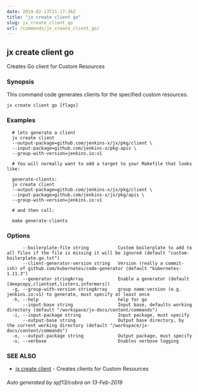 ```yaml
---
date: 2019-02-13T21:17:36Z
title: "jx create client go"
slug: jx_create_client_go
url: /commands/jx_create_client_go/
---
```

## jx create client go

Creates Go client for Custom Resources

### Synopsis

This command code generates clients for the specified custom resources.

```
jx create client go [flags]
```

### Examples

```
  # lets generate a client
  jx create client
  --output-package=github.com/jenkins-x/jx/pkg/client \
  --input-package=github.com/jenkins-x/pkg-apis \
  --group-with-version=jenkins.io:v1
  
  # You will normally want to add a target to your Makefile that looks like:
  
  generate-clients:
  jx create client
  --output-package=github.com/jenkins-x/jx/pkg/client \
  --input-package=github.com/jenkins-x/jx/pkg/apis \
  --group-with-version=jenkins.io:v1
  
  # and then call:
  
  make generate-clients
```

### Options

```
      --boilerplate-file string           Custom boilerplate to add to all files if the file is missing it will be ignored (default "custom-boilerplate.go.txt")
      --client-generator-version string   Version (really a commit-ish) of github.com/kubernetes/code-generator (default "kubernetes-1.11.3")
      --generator stringArray             Enable a generator (default [deepcopy,clientset,listers,informers])
  -g, --group-with-version stringArray    group name:version (e.g. jenkins.io:v1) to generate, must specify at least once
  -h, --help                              help for go
      --input-base string                 Input base, defaults working directory (default "/workspace/jx-docs/content/commands")
  -i, --input-package string              Input package, must specify
      --output-base string                Output base directory, by the current working directory (default "/workspace/jx-docs/content/commands")
  -o, --output-package string             Output package, must specify
  -v, --verbose                           Enables verbose logging
```

### SEE ALSO

* [jx create client](/commands/jx_create_client/)	 - Creates clients for Custom Resources

###### Auto generated by spf13/cobra on 13-Feb-2019

